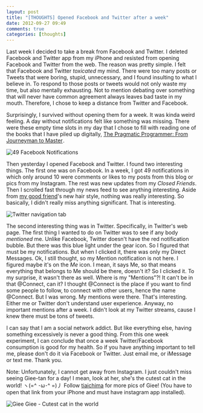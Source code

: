 ```yaml
---
layout: post
title: "[THOUGHTS] Opened Facebook and Twitter after a week"
date: 2012-09-27 09:49
comments: true
categories: [thoughts]
---
```

Last week I decided to take a break from Facebook and Twitter. I deleted Facebook and Twitter app from my iPhone and resisted from opening Facebook and Twitter from the web. The reason was pretty simple. I felt that Facebook and Twitter *toxicated* my mind. There were too many posts or Tweets that were boring, stupid, unnecessary, and I found insulting to what I believe in. To respond to those posts or tweets would not only waste my time, but also mentally exhausting. Not to mention debating over something that will never have common agreement always leaves bad taste in my mouth. Therefore, I chose to keep a distance from Twitter and Facebook.
<!-- more -->

Surprisingly, I survived without opening them for a week. It was kinda weird feeling. A day without notifications felt like something was missing. There were these empty time slots in my day that I chose to fill with reading one of the books that I have piled up digitally, <a href="http://www.amazon.com/gp/product/B000SEGEKI/ref=as_li_ss_tl?ie=UTF8&camp=1789&creative=390957&creativeASIN=B000SEGEKI&linkCode=as2&tag=everlasti-20">The Pragmatic Programmer: From Journeyman to Master</a><img src="http://www.assoc-amazon.com/e/ir?t=everlasti-20&l=as2&o=1&a=B000SEGEKI" width="1" height="1" border="0" alt="" style="border:none !important; margin:0px !important;" />. 

![49 Facebook Notifications](http://f.cl.ly/items/0O3S1u211Q2D043o070s/Screen%20Shot%202012-09-26%20at%2011.37.54%20AM.png)

Then yesterday I opened Facebook and Twitter. I found two interesting things. The first one was on Facebook. In a week, I got 49 notifications in which only around 10 were comments or likes to my posts from this blog or pics from my Instagram. The rest was new updates from my *Closed Friends*. Then I scrolled fast through my news feed to see anything interesting. Aside from [my good friend](http://dallarosa.tumblr.com/)'s new hair style, nothing was really interesting. So basically, I didn't really miss anything significant. That is interesting.

![Twitter navigation tab](http://f.cl.ly/items/2y1h0Y1q1d3w3E3s2F1D/Screen%20Shot%202012-09-27%20at%209.47.56%20AM.png)

The second interesting thing was in Twitter. Specifically, in Twitter's web page. The first thing I wanted to do on Twitter was to see if any body *mentioned* me. Unlike Facebook, Twitter doesn't have the red notification bubble. But there was this blue light under the gear icon. So I figured that must be my notifications. But when I clicked it, there was only my Direct Messages. Ok, I still thought, so my Mention notification is not here. I figured maybe it's on the *Me* icon. I mean, it says Me, so that means everything that belongs to Me should be there, doesn't it? So I clicked it. To my surprise, it wasn't there as well. Where is my "Mentions"?! It can't be in that @Connect, can it? I thought @Connect is the place if you want to find some people to follow, to connect with other users, hence the name @Connect. But I was wrong. My mentions were there. That's interesting. Either me or Twitter don't understand user experience. Anyway, no important mentions after a week. I didn't look at my Twitter streams, cause I knew there must be tons of tweets.

I can say that I am a social network addict. But like everything else, having something excessively is never a good thing. From this one week experiment, I can conclude that once a week Twitter/Facebook consumption is good for my health. So if you have anything important to tell me, please don't do it via Facebook or Twitter. Just email me, or iMessage or text me. Thank you.

Note: Unfortunately, I cannot get away from Instagram. I just couldn't miss seeing Giee-tan for a day! I mean, look at her, she's the cutest cat in the world! ヽ(=^ ･ω･^ =)丿 Follow [tiaichima](instagram://user?username=tiaichima) for more pics of Giee! (You have to open that link from your iPhone and must have instagram app installed).

![Giee Giee - Cutest cat in the world](http://distilleryimage5.s3.amazonaws.com/f28ea3f202e811e29e0522000a1e8894_7.jpg)

